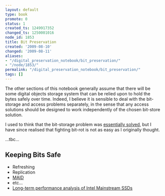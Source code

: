 ```yaml
---
layout: default
type: book
promote: 0
status: 1
created_ts: 1249917352
changed_ts: 1250001016
node_id: 1853
title: Bit Preservation
created: '2009-08-10'
changed: '2009-08-11'
aliases:
- "/digital_preservation_notebook/bit_preservation/"
- "/node/1853/"
permalink: "/digital_preservation_notebook/bit_preservation/"
tags: []
---
```

The other sections of this notebook generally assume that there will be some digital objects storage system that can be relied upon to hold the bytes safely over time. Indeed, I believe it is sensible to deal with the bit-storage and access problems separately, in the sense that any access solutions should be designed to work independently of the chosen bit-store solution. 

I used to think that the bit-storage problem was [essentially solved](/2008/06/27/science_digital_preservation), but I have since realised that fighting bit-rot is not as easy as I originally thought.

...tbc...

Keeping Bits Safe
-----------------

 * Refreshing
 * Replication
 * [MAID](http://en.wikipedia.org/wiki/Massive_array_of_idle_disks)
 * etc...
 * [Long-term performance analysis of Intel Mainstream SSDs](http://www.pcper.com/article.php?aid=669)


